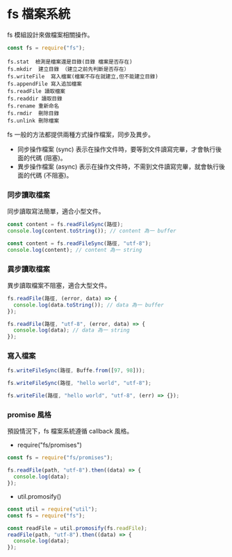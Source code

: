 # fs 檔案系統

fs 模組設計來做檔案相關操作。

```js
const fs = require("fs");
```

```
fs.stat  檢測是檔案還是目錄(目錄 檔案是否存在)
fs.mkdir  建立目錄 （建立之前先判斷是否存在）
fs.writeFile  寫入檔案(檔案不存在就建立,但不能建立目錄)
fs.appendFile 寫入追加檔案
fs.readFile 讀取檔案
fs.readdir 讀取目錄
fs.rename 重新命名
fs.rmdir  刪除目錄
fs.unlink 刪除檔案
```

fs 一般的方法都提供兩種方式操作檔案，同步及異步。

- 同步操作檔案 (sync) 表示在操作文件時，要等到文件讀寫完畢，才會執行後面的代碼 (阻塞)。
- 異步操作檔案 (async) 表示在操作文件時，不需到文件讀寫完畢，就會執行後面的代碼 (不阻塞)。

### 同步讀取檔案

同步讀取寫法簡單，適合小型文件。

```js
const content = fs.readFileSync(路徑);
console.log(content.toString()); // content 為一 buffer
```

```js
const content = fs.readFileSync(路徑, "utf-8");
console.log(content); // content 為一 string
```

### 異步讀取檔案

異步讀取檔案不阻塞，適合大型文件。

```js
fs.readFile(路徑, (error, data) => {
  console.log(data.toString()); // data 為一 buffer
});
```

```js
fs.readFile(路徑, "utf-8", (error, data) => {
  console.log(data); // data 為一 string
});
```

### 寫入檔案

```js
fs.writeFileSync(路徑, Buffe.from([97, 98]));
```

```js
fs.writeFileSync(路徑, "hello world", "utf-8");
```

```js
fs.writeFile(路徑, "hello world", "utf-8", (err) => {});
```

### promise 風格

預設情況下，fs 檔案系統遵循 callback 風格。

- require("fs/promises")

```js
const fs = require("fs/promises");

fs.readFile(path, "utf-8").then((data) => {
  console.log(data);
});
```

- util.promosify()

```js
const util = require("util");
const fs = require("fs");

const readFile = util.promosify(fs.readFile);
readFile(path, "utf-8").then((data) => {
  console.log(data);
});
```

